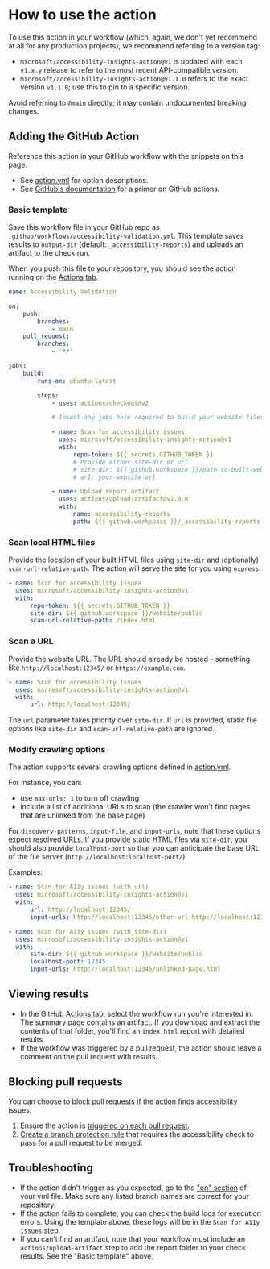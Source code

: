 <!--
Copyright (c) Microsoft Corporation. All rights reserved.
Licensed under the MIT License.
-->

# How to use the action

To use this action in your workflow (which, again, we don't yet recommend at all for any production projects), we recommend referring to a version tag:

-   `microsoft/accessibility-insights-action@v1` is updated with each `v1.x.y` release to refer to the most recent API-compatible version.
-   `microsoft/accessibility-insights-action@v1.1.0` refers to the exact version `v1.1.0`; use this to pin to a specific version.

Avoid referring to `@main` directly; it may contain undocumented breaking changes.

## Adding the GitHub Action

Reference this action in your GitHub workflow with the snippets on this page.

-   See [action.yml](https://github.com/microsoft/accessibility-insights-action/blob/main/action.yml) for option descriptions.
-   See [GitHub's documentation](https://docs.github.com/en/actions/learn-github-actions/introduction-to-github-actions#create-an-example-workflow) for a primer on GitHub actions.

### Basic template

Save this workflow file in your GitHub repo as `.github/workflows/accessibility-validation.yml`. This template saves results to `output-dir` (default: `_accessibility-reports`) and uploads an artifact to the check run.

When you push this file to your repository, you should see the action running on the [Actions tab](https://docs.github.com/en/actions/quickstart#viewing-your-workflow-results).

```yml
name: Accessibility Validation

on:
    push:
        branches:
            - main
    pull_request:
        branches:
            - '**'

jobs:
    build:
        runs-on: ubuntu-latest

        steps:
            - uses: actions/checkout@v2

            # Insert any jobs here required to build your website files

            - name: Scan for accessibility issues
              uses: microsoft/accessibility-insights-action@v1
              with:
                  repo-token: ${{ secrets.GITHUB_TOKEN }}
                  # Provide either site-dir or url
                  # site-dir: ${{ github.workspace }}/path-to-built-website
                  # url: your-website-url

            - name: Upload report artifact
              uses: actions/upload-artifact@v1.0.0
              with:
                  name: accessibility-reports
                  path: ${{ github.workspace }}/_accessibility-reports
```

### Scan local HTML files

Provide the location of your built HTML files using `site-dir` and (optionally) `scan-url-relative-path`. The action will serve the site for you using `express`.

```yml
- name: Scan for accessibility issues
  uses: microsoft/accessibility-insights-action@v1
  with:
      repo-token: ${{ secrets.GITHUB_TOKEN }}
      site-dir: ${{ github.workspace }}/website/public
      scan-url-relative-path: /index.html
```

### Scan a URL

Provide the website URL. The URL should already be hosted - something like `http://localhost:12345/` or `https://example.com`.

```yml
- name: Scan for accessibility issues
  uses: microsoft/accessibility-insights-action@v1
  with:
      url: http://localhost:12345/
```

The `url` parameter takes priority over `site-dir`. If `url` is provided, static file options like `site-dir` and `scan-url-relative-path` are ignored.

### Modify crawling options

The action supports several crawling options defined in [action.yml](https://github.com/microsoft/accessibility-insights-action/blob/main/action.yml).

For instance, you can:

-   use `max-urls: 1` to turn off crawling
-   include a list of additional URLs to scan (the crawler won't find pages that are unlinked from the base page)

For `discovery-patterns`, `input-file`, and `input-urls`, note that these options expect resolved URLs. If you provide static HTML files via `site-dir`, you should also provide `localhost-port` so that you can anticipate the base URL of the file server (`http://localhost:localhost-port/`).

Examples:

```yml
- name: Scan for A11y issues (with url)
  uses: microsoft/accessibility-insights-action@v1
  with:
      url: http://localhost:12345/
      input-urls: http://localhost:12345/other-url http://localhost:12345/other-url2
```

```yml
- name: Scan for A11y issues (with site-dir)
  uses: microsoft/accessibility-insights-action@v1
  with:
      site-dir: ${{ github.workspace }}/website/public
      localhost-port: 12345
      input-urls: http://localhost:12345/unlinked-page.html
```

## Viewing results

-   In the GitHub [Actions tab](https://docs.github.com/en/actions/quickstart#viewing-your-workflow-results), select the workflow run you're interested in. The summary page contains an artifact. If you download and extract the contents of that folder, you'll find an `index.html` report with detailed results.
-   If the workflow was triggered by a pull request, the action should leave a comment on the pull request with results.

## Blocking pull requests

You can choose to block pull requests if the action finds accessibility issues.

1. Ensure the action is [triggered on each pull request](https://docs.github.com/en/actions/reference/events-that-trigger-workflows#configuring-workflow-events).
2. [Create a branch protection rule](https://docs.github.com/en/github/administering-a-repository/managing-a-branch-protection-rule#creating-a-branch-protection-rule) that requires the accessibility check to pass for a pull request to be merged.

## Troubleshooting

-   If the action didn't trigger as you expected, go to the ["on" section](https://docs.github.com/en/actions/reference/workflow-syntax-for-github-actions#on) of your yml file. Make sure any listed branch names are correct for your repository.
-   If the action fails to complete, you can check the build logs for execution errors. Using the template above, these logs will be in the `Scan for A11y issues` step.
-   If you can't find an artifact, note that your workflow must include an `actions/upload-artifact` step to add the report folder to your check results. See the "Basic template" above.
